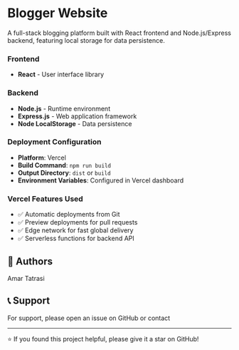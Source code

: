 # Blogger Website

A full-stack blogging platform built with React frontend and Node.js/Express backend, featuring local storage for data persistence.


### Frontend
- **React** - User interface library


### Backend
- **Node.js** - Runtime environment
- **Express.js** - Web application framework
- **Node LocalStorage** - Data persistence

### Deployment Configuration
- **Platform**: Vercel
- **Build Command**: `npm run build`
- **Output Directory**: `dist` or `build`
- **Environment Variables**: Configured in Vercel dashboard

### Vercel Features Used
- ✅ Automatic deployments from Git
- ✅ Preview deployments for pull requests  
- ✅ Edge network for fast global delivery
- ✅ Serverless functions for backend API


## 👥 Authors

Amar Tatrasi


## 📞 Support

For support, please open an issue on GitHub or contact 

---

⭐ If you found this project helpful, please give it a star on GitHub!

